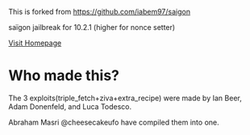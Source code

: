 This is forked from https://github.com/iabem97/saigon

saïgon jailbreak for 10.2.1 (higher for nonce setter)

[Visit Homepage](http://iabem97.github.io/saigon_website)

# Who made this?
The 3 exploits(triple_fetch+ziva+extra_recipe) were made by Ian Beer, Adam Donenfeld, and Luca Todesco.

Abraham Masri @cheesecakeufo  have compiled them into one.
